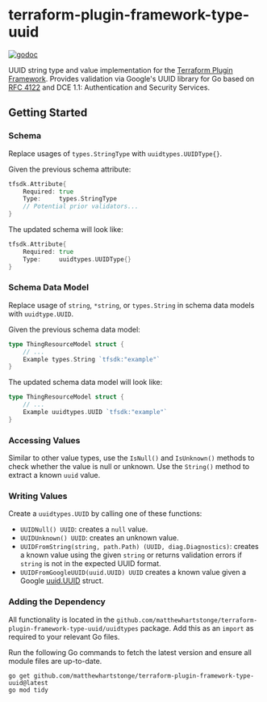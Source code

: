# terraform-plugin-framework-type-uuid

[![godoc](https://pkg.go.dev/badge/github.com/matthewhartstonge/terraform-plugin-framework-type-uuid)](https://pkg.go.dev/github.com/matthewhartstonge/terraform-plugin-framework-type-uuid)

UUID string type and value implementation for the [Terraform Plugin Framework](https://github.com/hashicorp/terraform-plugin-framework).
Provides validation via Google's UUID library for Go based on [RFC 4122](https://www.rfc-editor.org/rfc/rfc4122.html)
and DCE 1.1: Authentication and Security Services.

## Getting Started

### Schema

Replace usages of `types.StringType` with `uuidtypes.UUIDType{}`.

Given the previous schema attribute:

```go
tfsdk.Attribute{
	Required: true
	Type:     types.StringType 
	// Potential prior validators...
}
```

The updated schema will look like:

```go
tfsdk.Attribute{
	Required: true
	Type:     uuidtypes.UUIDType{}
}
```

### Schema Data Model

Replace usage of `string`, `*string`, or `types.String` in schema data models 
with `uuidtype.UUID`.

Given the previous schema data model:

```go
type ThingResourceModel struct {
    // ...
    Example types.String `tfsdk:"example"`
}
```

The updated schema data model will look like:

```go
type ThingResourceModel struct {
    // ...
    Example uuidtypes.UUID `tfsdk:"example"`
}
```

### Accessing Values

Similar to other value types, use the `IsNull()` and `IsUnknown()` methods to 
check whether the value is null or unknown. Use the `String()` method to extract
a known `uuid` value.

### Writing Values

Create a `uuidtypes.UUID` by calling one of these functions:

- `UUIDNull() UUID`: creates a `null` value.
- `UUIDUnknown() UUID`: creates an unknown value.
- `UUIDFromString(string, path.Path) (UUID, diag.Diagnostics)`: creates a known 
   value using the given `string` or returns validation errors if `string` is 
   not in the expected UUID format.
- `UUIDFromGoogleUUID(uuid.UUID) UUID` creates a known value given a
  Google [uuid.UUID](https://pkg.go.dev/github.com/google/uuid#UUID) struct.

### Adding the Dependency

All functionality is located in the `github.com/matthewhartstonge/terraform-plugin-framework-type-uuid/uuidtypes` 
package. Add this as an `import` as required to your relevant Go files.

Run the following Go commands to fetch the latest version and ensure all module files are up-to-date.

```shell
go get github.com/matthewhartstonge/terraform-plugin-framework-type-uuid@latest
go mod tidy
```

